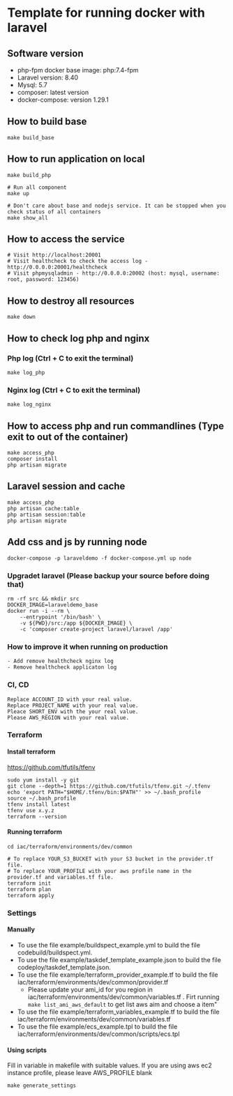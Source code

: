 # Template for running docker with laravel

## Software version
* php-fpm docker base image: php:7.4-fpm
* Laravel version: 8.40
* Mysql: 5.7
* composer: latest version
* docker-compose: version 1.29.1

## How to build base
```
make build_base
```

## How to run application on local

```
make build_php

# Run all component
make up

# Don't care about base and nodejs service. It can be stopped when you check status of all containers
make show_all
```

## How to access the service
```
# Visit http://localhost:20001
# Visit healthcheck to check the access log - http://0.0.0.0:20001/healthcheck
# Visit phpmysqladmin - http://0.0.0.0:20002 (host: mysql, username: root, password: 123456)
```

## How to destroy all resources
```
make down
```

## How to check log php and nginx
### Php log (Ctrl + C to exit the terminal)
```
make log_php
```
### Nginx log (Ctrl + C to exit the terminal)
```
make log_nginx
```

## How to access php and run commandlines (Type exit to out of the container)
```
make access_php
composer install
php artisan migrate
```

## Laravel session and cache
```
make access_php
php artisan cache:table
php artisan session:table
php artisan migrate
```

## Add css and js by running node
```
docker-compose -p laraveldemo -f docker-compose.yml up node
```

### Upgradet laravel (Please backup your source before doing that)
```
rm -rf src && mkdir src
DOCKER_IMAGE=laraveldemo_base
docker run -i --rm \
    --entrypoint '/bin/bash' \
    -v ${PWD}/src:/app ${DOCKER_IMAGE} \
    -c 'composer create-project laravel/laravel /app'
```
### How to improve it when running on production
```
- Add remove healthcheck nginx log
- Remove healthcheck applicaton log

```


### CI, CD
```
Replace ACCOUNT_ID with your real value.
Replace PROJECT_NAME with your real value.
Pleace SHORT_ENV with the your real value.
Please AWS_REGION with your real value.
```


###  Terraform
####  Install terraform

https://github.com/tfutils/tfenv

```
sudo yum install -y git
git clone --depth=1 https://github.com/tfutils/tfenv.git ~/.tfenv
echo 'export PATH="$HOME/.tfenv/bin:$PATH"' >> ~/.bash_profile
source ~/.bash_profile
tfenv install latest
tfenv use x.y.z
terraform --version
```

#### Running terraform

```
cd iac/terraform/environments/dev/common

# To replace YOUR_S3_BUCKET with your S3 bucket in the provider.tf file.
# To replace YOUR_PROFILE with your aws profile name in the provider.tf and variables.tf file.
terraform init
terraform plan
terraform apply

```


### Settings
#### Manually
* To use the file example/buildspect_example.yml to build the file codebuild/buildspect.yml.
* To use the file example/taskdef_template_example.json to build the file codeploy/taskdef_template.json.
* To use the file example/terraform_provider_example.tf to build the file iac/terraform/environments/dev/common/provider.tf
  - Please update your ami_id for you region in iac/terraform/environments/dev/common/variables.tf . Firt running `make list_ami_aws_default` to get list aws aim and choose a item"
* To use the file example/terraform_variables_example.tf to build the file iac/terraform/environments/dev/common/variables.tf
* To use the file example/ecs_example.tpl to build the file iac/terraform/environments/dev/common/scripts/ecs.tpl

#### Using scripts
Fill in variable in makefile with suitable values.
If you are using aws ec2 instance profile, please leave AWS_PROFILE blank
```
make generate_settings
```



